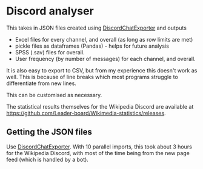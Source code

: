 # Discord analyser

This takes in JSON files created using [DiscordChatExporter](https://github.com/Tyrrrz/DiscordChatExporter) and outputs

* Excel files for every channel, and overall (as long as row limits are met)
* pickle files as dataframes (Pandas) - helps for future analysis
* SPSS (.sav) files for overall.
* User frequency (by number of messages) for each channel, and overall.

It is also easy to export to CSV, but from my experience this doesn't work as well. This is because of line breaks which most programs struggle to differentiate from new lines. 

This can be customised as necessary. 

The statistical results themselves for the Wikipedia Discord are available at https://github.com/Leader-board/Wikimedia-statistics/releases.

## Getting the JSON files

Use [DiscordChatExporter](https://github.com/Tyrrrz/DiscordChatExporter). With 10 parallel imports, this took about 3 hours for the Wikipedia Discord, with most of the time being from the new page feed (which is handled by a bot). 
